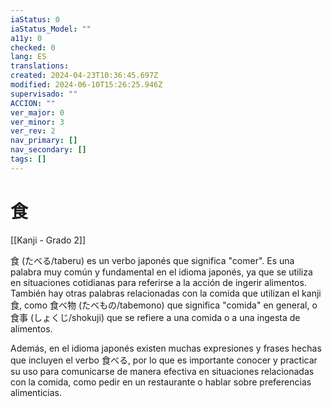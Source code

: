 ```yaml
---
iaStatus: 0
iaStatus_Model: ""
a11y: 0
checked: 0
lang: ES
translations: 
created: 2024-04-23T10:36:45.697Z
modified: 2024-06-10T15:26:25.946Z
supervisado: ""
ACCION: ""
ver_major: 0
ver_minor: 3
ver_rev: 2
nav_primary: []
nav_secondary: []
tags: []
---
```

# 食

[[Kanji - Grado 2]]

食 (たべる/taberu) es un verbo japonés que significa "comer". Es una palabra muy común y fundamental en el idioma japonés, ya que se utiliza en situaciones cotidianas para referirse a la acción de ingerir alimentos. También hay otras palabras relacionadas con la comida que utilizan el kanji 食, como 食べ物 (たべもの/tabemono) que significa "comida" en general, o 食事 (しょくじ/shokuji) que se refiere a una comida o a una ingesta de alimentos.

Además, en el idioma japonés existen muchas expresiones y frases hechas que incluyen el verbo 食べる, por lo que es importante conocer y practicar su uso para comunicarse de manera efectiva en situaciones relacionadas con la comida, como pedir en un restaurante o hablar sobre preferencias alimenticias.
